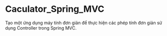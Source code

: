 # Caculator_Spring_MVC

Tạo một ứng dụng máy tính đơn giản để thực hiện các phép tính đơn giản sử dụng Controller trong Spring MVC.
